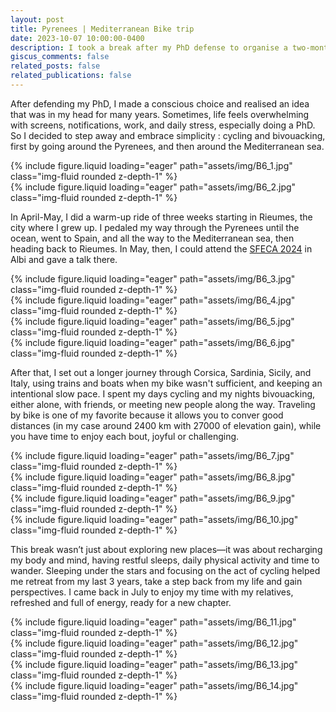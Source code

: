 ```yaml
---
layout: post
title: Pyrenees | Mediterranean Bike trip
date: 2023-10-07 10:00:00-0400
description: I took a break after my PhD defense to organise a two-month trip through southern Europe
giscus_comments: false
related_posts: false
related_publications: false
---
```


After defending my PhD, I made a conscious choice and realised an idea that was in my head for many years. Sometimes, life feels overwhelming with screens, notifications, work, and daily stress, especially doing a PhD. So I decided to step away and embrace simplicity : cycling and bivouacking, first by going around the Pyrenees, and then around the Mediterranean sea.


<div class="row mt-3">
    <div class="col-sm mt-3 mt-md-0">
        {% include figure.liquid loading="eager" path="assets/img/B6_1.jpg" class="img-fluid rounded z-depth-1" %}
    </div>
    <div class="col-sm mt-3 mt-md-0">
        {% include figure.liquid loading="eager" path="assets/img/B6_2.jpg" class="img-fluid rounded z-depth-1" %}
    </div>
</div>

In April-May, I did a warm-up ride of three weeks starting in Rieumes, the city where I grew up. I pedaled my way through the Pyrenees until the ocean, went to Spain, and all the way to the Mediterranean sea, then heading back to Rieumes. In May, then, I could attend the [SFECA 2024](https://sfeca2024.sciencesconf.org/) in Albi and gave a talk there.


<div class="row mt-3">
    <div class="col-sm mt-3 mt-md-0">
        {% include figure.liquid loading="eager" path="assets/img/B6_3.jpg" class="img-fluid rounded z-depth-1" %}
    </div>
    <div class="col-sm mt-3 mt-md-0">
        {% include figure.liquid loading="eager" path="assets/img/B6_4.jpg" class="img-fluid rounded z-depth-1" %}
    </div>
    <div class="col-sm mt-3 mt-md-0">
        {% include figure.liquid loading="eager" path="assets/img/B6_5.jpg" class="img-fluid rounded z-depth-1" %}
    </div>
    <div class="col-sm mt-3 mt-md-0">
        {% include figure.liquid loading="eager" path="assets/img/B6_6.jpg" class="img-fluid rounded z-depth-1" %}
    </div>    
</div>


After that, I set out a longer journey through Corsica, Sardinia, Sicily, and Italy, using trains and boats when my bike wasn't sufficient, and keeping an intentional slow pace. I spent my days cycling and my nights bivouacking, either alone, with friends, or meeting new people along the way. Traveling by bike is one of my favorite because it allows you to conver good distances (in my case around 2400 km with 27000 of elevation gain), while you have time to enjoy each bout, joyful or challenging. 


<div class="row mt-3">
    <div class="col-sm mt-3 mt-md-0">
        {% include figure.liquid loading="eager" path="assets/img/B6_7.jpg" class="img-fluid rounded z-depth-1" %}
    </div>
    <div class="col-sm mt-3 mt-md-0">
        {% include figure.liquid loading="eager" path="assets/img/B6_8.jpg" class="img-fluid rounded z-depth-1" %}
    </div>
    <div class="col-sm mt-3 mt-md-0">
        {% include figure.liquid loading="eager" path="assets/img/B6_9.jpg" class="img-fluid rounded z-depth-1" %}
    </div>
    <div class="col-sm mt-3 mt-md-0">
        {% include figure.liquid loading="eager" path="assets/img/B6_10.jpg" class="img-fluid rounded z-depth-1" %}
    </div>    
</div>


This break wasn’t just about exploring new places—it was about recharging my body and mind, having restful sleeps, daily physical activity and time to wander. Sleeping under the stars and focusing on the act of cycling helped me retreat from my last 3 years, take a step back from my life and gain perspectives. I came back in July to enjoy my time with my relatives, refreshed and full of energy, ready for a new chapter.


<div class="row mt-3">
    <div class="col-sm mt-3 mt-md-0">
        {% include figure.liquid loading="eager" path="assets/img/B6_11.jpg" class="img-fluid rounded z-depth-1" %}
    </div>
    <div class="col-sm mt-3 mt-md-0">
        {% include figure.liquid loading="eager" path="assets/img/B6_12.jpg" class="img-fluid rounded z-depth-1" %}
    </div>
    <div class="col-sm mt-3 mt-md-0">
        {% include figure.liquid loading="eager" path="assets/img/B6_13.jpg" class="img-fluid rounded z-depth-1" %}
    </div>
    <div class="col-sm mt-3 mt-md-0">
        {% include figure.liquid loading="eager" path="assets/img/B6_14.jpg" class="img-fluid rounded z-depth-1" %}
    </div>    
</div>
